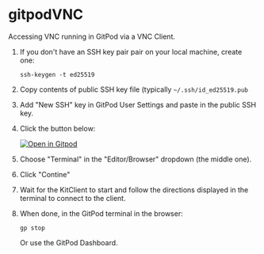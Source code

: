 # gitpodVNC

Accessing VNC running in GitPod via a VNC Client.

1. If you don't have an SSH key pair pair on your local machine, create one:
    ```
    ssh-keygen -t ed25519
    ```
2. Copy contents of public SSH key file (typically `~/.ssh/id_ed25519.pub`
3. Add "New SSH" key in GitPod User Settings and paste in the public SSH key.
4. Click the button below:

   [![Open in Gitpod](https://gitpod.io/button/open-in-gitpod.svg)](https://gitpod.io/#https://gitlab.com/hfossedu/kits/KitClient-Linux-GitPod)

5. Choose "Terminal" in the "Editor/Browser" dropdown (the middle one).
6. Click "Contine"
7. Wait for the KitClient to start and follow the directions displayed in the terminal to connect to the client.
8. When done, in the GitPod terminal in the browser:
   ```
   gp stop
   ```
   Or use the GitPod Dashboard.

